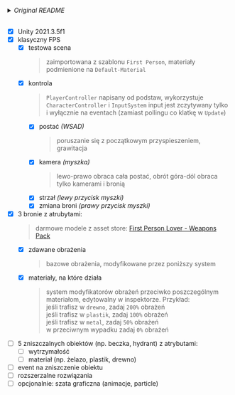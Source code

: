 _<details><summary>Original README</summary>_
Zadanie testowe

Wykonaj poniższe założenia gry typu First Person Shooter:
- Na scenie powinno znajdować się 5 obiektów do zniszczenia (np beczka, hydrant, etc.) oraz
gracz,
- Wymienione wyżej obiekty mają na sobie informacje z jakiego rodzaju materiału są
zrobione oraz ich wytrzymałość,
- Materiał nie jest powiązany z klasą material wbudowana w Unity, lecz określa z czego
fizycznie wykonany jest obiekt,
- Gracz powinien się poruszać jak w klasycznym FPS,
- Gracz posiada 3 różne bronie – każda broń ma określone jaki rodzaj obiektu niszczy oraz jak
duże obrażenia robi – sposób zmiany broni jest dowolny,
- Gdy gracz celuje w obiekt powinien móc go zniszczyć, jeśli broń którą aktualnie dzierży ma
możliwość uszkodzenia danego rodzaju materiału,
- Zniszczony obiekt powinien mieć możliwość podpięcia pod siebie dowolnych funkcji, które
wywoływać się będą po jego zniszczeniu – np wywołanie particle effects, lub otworzenie
drzwi, etc. Obiekt powinien móc przyjąć dowolne zachowanie bez konieczności dopisywania
kodu do jego klasy,
- Wszystkie elementy graficzne typu animacja, particle effects, etc. wpływaja korzystnie na
zadanie testowe,
- Wszystkie elementy zadania testowego powinny być traktowane jako część większego
rozszerzalnego systemu,
- Zadanie testowe powinno zostać wysłane jako pełny projekt wykonany w Unity3D w wersji
2021.3.5f1, prosimy również umieścić w projekcie informacje na temat sterowania.
  
Wykonane zadanie prosimy wysłać na adres e-mail: praca@beastgamesofficial.com

Beast Games S.A.
</details>

</br>

- [x] Unity 2021.3.5f1
- [x] klasyczny FPS
  - [x] testowa scena
    > zaimportowana z szablonu `First Person`, materiały podmienione na `Default-Material`
  - [x] kontrola   
    > `PlayerController` napisany od podstaw, wykorzystuje `CharacterController` i `InputSystem`
    > input jest zczytywany tylko i wyłącznie na eventach (zamiast pollingu co klatkę w `Update`)
    - [x] postać _(WSAD)_
      > poruszanie się z początkowym przyspieszeniem, grawitacja
    - [x] kamera _(myszka)_
      > lewo-prawo obraca cała postać, obrót góra-dól obraca tylko kamerami i bronią
    - [x] strzał _(lewy przycisk myszki)_
    - [x] zmiana broni _(prawy przycisk myszki)_
- [x] 3 bronie z atrubytami:
  > darmowe modele z asset store: [First Person Lover - Weapons Pack](https://assetstore.unity.com/packages/3d/props/guns/first-person-lover-weapons-pack-39976)
  - [x] zdawane obrażenia
    > bazowe obrażenia, modyfikowane przez poniższy system
  - [x] materiały, na które działa
    > system modyfikatorów obrażeń przeciwko poszczególnym materiałom, edytowalny w inspektorze. Przykład:  
    > jeśli trafisz w `drewno`, zadaj `200%` obrażeń  
    > jeśli trafisz w `plastik`, zadaj `100%` obrażeń  
    > jeśli trafisz w `metal`, zadaj `50%` obrażeń  
    > w przeciwnym wypadku zadaj `0%` obrażeń
- [ ] 5 zniszczalnych obiektów (np. beczka, hydrant) z atrybutami:
  - [ ] wytrzymałość
  - [ ] materiał (np. żelazo, plastik, drewno)
- [ ] event na zniszczenie obiektu
- [ ] rozszerzalne rozwiązania
- [ ] opcjonalnie: szata graficzna (animacje, particle)
